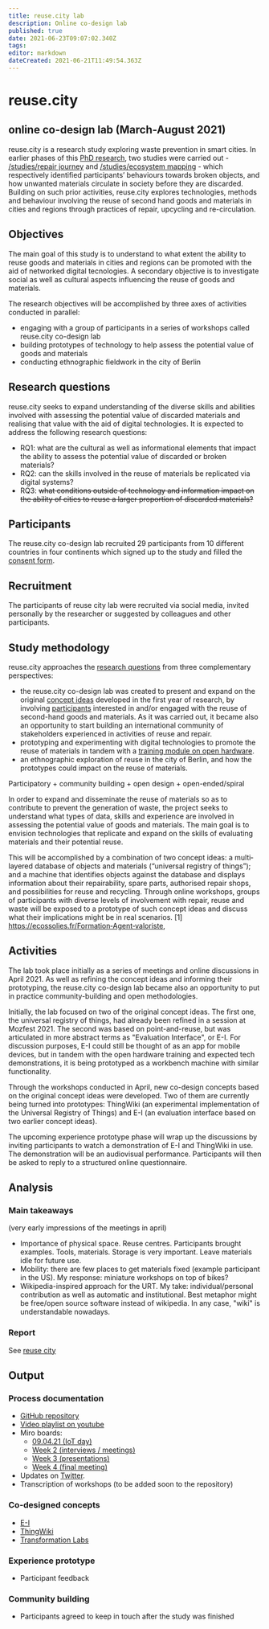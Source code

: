 ```yaml
---
title: reuse.city lab
description: Online co-design lab
published: true
date: 2021-06-23T09:07:02.340Z
tags:
editor: markdown
dateCreated: 2021-06-21T11:49:54.363Z
---
```


# reuse.city
## online co-design lab (March-August 2021)

reuse.city is a research study exploring waste prevention in smart cities. In earlier phases of this [PhD research](/opendott), two studies were carried out - [/studies/repair journey](repair-journey) and [/studies/ecosystem mapping](ecosystem-mapping) - which respectively identified participants’ behaviours towards broken objects, and how unwanted materials circulate in society before they are discarded. Building on such prior activities, reuse.city explores technologies, methods and behaviour involving the reuse of second hand goods and materials in cities and regions through practices of repair, upcycling and re-circulation.

## Objectives

The main goal of this study is to understand to what extent the ability to
reuse goods and materials in cities and regions can be promoted with the aid of networked digital tecnologies. A secondary objective is to investigate social as well as cultural aspects influencing the reuse of goods and materials.

The research objectives will be accomplished by three axes of activities conducted in parallel:

 - engaging with a group of participants in a series of workshops called reuse.city co-design lab
 - building prototypes of technology to help assess the potential value of goods and materials
 - conducting ethnographic fieldwork in the city of Berlin

## Research questions

reuse.city seeks to expand understanding of the diverse skills and abilities involved with assessing the potential value of discarded materials and realising that value with the aid of digital technologies. It is expected to address the following research questions:

- RQ1: what are the cultural as well as informational elements that impact the ability to assess the potential value of discarded or broken materials?
- RQ2: can the skills involved in the reuse of materials be replicated via digital systems?
- RQ3: ~~what conditions outside of technology and information impact on the ability of cities to reuse a larger proportion of discarded materials?~~

## Participants

The reuse.city co-design lab recruited 29 participants from 10 different countries in four continents which signed up to the study and filled the [consent form](/opendott/studies/reuse-city-lab/ethics).

## Recruitment

The participants of reuse city lab were recruited via social media, invited personally by the researcher or suggested by colleagues and other participants.

## Study methodology

reuse.city approaches the [research questions](#research-questions) from three complementary perspectives:

 - the reuse.city co-design lab was created to present and expand on the original [concept ideas](/opendott/concept-ideas) developed in the first year of research, by involving [participants](#participants) interested in and/or engaged with the reuse of second-hand goods and materials. As it was carried out, it became also an opportunity to start building an international community of stakeholders experienced in activities of reuse and repair.
 - prototyping and experimenting with digital technologies to promote the reuse of materials in tandem with a [training module on open hardware](/opendott/training/open-hardware).
 - an ethnographic exploration of reuse in the city of Berlin, and how the prototypes could impact on the reuse of materials.

Participatory + community building + open design + open-ended/spiral

In order to expand and disseminate the reuse of materials so as to contribute to prevent the generation of waste, the project seeks to understand what types of data, skills and experience are involved in assessing the potential value of
goods and materials. The main goal is to envision technologies that replicate and expand on the skills of evaluating materials and their potential reuse.

This will be
accomplished by a combination of two concept ideas: a multi‐layered database of objects and materials (“universal registry
of things”); and a machine that identifies objects against the database and displays information about their repairability,
spare parts, authorised repair shops, and possibilities for reuse and recycling. Through online workshops, groups of
participants with diverse levels of involvement with repair, reuse and waste will be exposed to a prototype of such
concept ideas and discuss what their implications might be in real scenarios.
[1] https://ecossolies.fr/Formation‐Agent‐valoriste,


## Activities

The lab took place initially as a series of meetings and online discussions in April 2021. As well as refining the concept ideas and informing their prototyping, the reuse.city co-design lab became also an opportunity to put in practice community-building and open methodologies.

Initially, the lab focused on two of the original concept ideas. The first one, the universal registry of things, had already been refined in a session at Mozfest 2021. The second was based on point-and-reuse, but was articulated in more abstract terms as "Evaluation Interface", or E-I. For discussion purposes, E-I could still be thought of as an app for mobile devices, but in tandem with the open hardware training and expected tech demonstrations, it is being prototyped as a workbench machine with similar functionality.

Through the workshops conducted in April, new co-design concepts based on the original concept ideas were developed. Two of them are currently being turned into prototypes: ThingWiki (an experimental implementation of the Universal Registry of Things) and E-I (an evaluation interface based on two earlier concept ideas).

The upcoming experience prototype phase will wrap up the discussions by inviting participants to watch a demonstration of E-I and ThingWiki in use. The demonstration will be an audiovisual performance. Participants will then be asked to reply to a structured online questionnaire.


## Analysis

### Main takeaways

(very early impressions of the meetings in april)

 - Importance of physical space. Reuse centres. Participants brought examples. Tools, materials. Storage is very important. Leave materials idle for future use.
 - Mobility: there are few places to get materials fixed (example participant in the US). My response: miniature workshops on top of bikes?
 - Wikipedia-inspired approach for the URT. My take: individual/personal contribution as well as automatic and institutional. Best metaphor might be free/open source software instead of wikipedia. In any case, "wiki" is understandable nowadays.

### Report

See [reuse city](/opendott/studies/reuse-city-lab/reuse-city)

## Output

### Process documentation

 - [GitHub repository](https://github.com/reuse-city/lab/)
 - [Video playlist on youtube](https://www.youtube.com/watch?v=v2pt18kbZis&list=PLSHdLCc8rAqvn9bf4-96V3M8k3jdctzz9)
 - Miro boards:
   - [09.04.21 (IoT day)](https://miro.com/app/board/o9J_lKnMSCk=/)
   - [Week 2 (interviews / meetings)](https://miro.com/app/board/o9J_lKTIy3I=/)
   - [Week 3 (presentations)](https://miro.com/app/board/o9J_lI_HCnE=/)
   - [Week 4 (final meeting)](https://miro.com/app/board/o9J_lHGsJyQ=/)
 - Updates on [Twitter](https://twitter.com/reuse_city).
 - Transcription of workshops (to be added soon to the repository)

### Co-designed concepts

- [E-I](/opendott/prototypes/e-i)
- [ThingWiki](/opendott/prototypes/thingwiki)
- [Transformation Labs](/opendott/prototypes/transformation-labs)

### Experience prototype

- Participant feedback

### Community building

- Participants agreed to keep in touch after the study was finished
